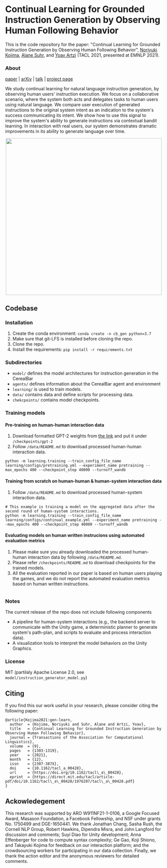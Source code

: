 # Continual Learning for Grounded Instruction Generation by Observing Human Following Behavior

This is the code repository for the paper: "Continual Learning for Grounded Instruction Generation by Observing Human Following Behavior", [Noriyuki Kojima](https://kojimano.github.io/), [Alane Suhr](http://alanesuhr.com/), and [Yoav Artzi](https://yoavartzi.com/) (TACL 2021, presented at EMNLP 2021).
 
 
### About
[paper](https://direct.mit.edu/tacl/article/doi/10.1162/tacl_a_00428/108610/Continual-Learning-for-Grounded-Instruction) | [arXiv](https://arxiv.org/abs/2108.04812) | [talk](https://www.youtube.com/watch?v=KkgIMPTS7H0&t=1s) | [project page](https://lil.nlp.cornell.edu/cerealbar/)

We study continual learning for natural language instruction generation, by observing human users' instruction execution. We focus on a collaborative scenario, where the system both acts and delegates tasks to human users using natural language. We compare user execution of generated instructions to the original system intent as an indication to the system's success communicating its intent. We show how to use this signal to improve the system's ability to generate instructions via contextual bandit learning. In interaction with real users, our system demonstrates dramatic improvements in its ability to generate language over time.

<p align="center">
 <img src="media/tacl2021.gif" width="500" align=/>
</p>

## Codebase

### Installation

1. Create the conda environment: 
```conda create -n cb_gen python=3.7```
1. Make sure that git-LFS is installed before cloning the repo.
1. Clone the repo.
1. Install the requirements: ```pip install -r requirements.txt```

 
### Subdirectories
- `model/` defines the model architectures for instruction generation in the CerealBar
- `agents/` defines information about the CerealBar agent and environment
- `learning/` is used to train models.
- `data/` contains data and define scripts for processing data. 
- `chekcpoints/` contains model checkpoints. 


### Training models

#### Pre-training on human-human interaction data  
1. Download formatted GPT-2 weights from [the link](https://drive.google.com/file/d/1UZRXftmNhUIf8iR3g5BoiWNShHcNvlZR/view?usp=sharing) and put it under `/checkpoints/gpt-2`
1. Follow `/data/README.md` to download processed human-human interaction data.

```
python -m learning.training --train_config_file_name learning/configs/pretraining.yml --experiment_name pretraining --max_epochs 400 --checkpoint_step 40000 --turnoff_wandb
```
#### Training from scratch on human-human & human-system interaction data
1. Follow `/data/README.md` to download processed human-system interaction data.
```
# This example is training a model on the aggregated data after the second round of human-system interactions.
python -m learning.training --train_config_file_name learning/configs/continual_example.yml --experiment_name pretraining --max_epochs 400 --checkpoint_step 40000 --turnoff_wandb
```

#### Evaluating models on human written instrucions using automated evaluation metrics
1. Please make sure you already downloaded the processed human-human interaction data by following `/data/README.md`. 
1. Please refer `/checkpoints/README.md` to download checkpoints for the trained models.
1. All the evaluation reported in our paper is based on human users playing the games, and we do not report the automated evaluation metrics based on human written instructions.
```
```

### Notes
The current release of the repo does not include following components
 - A pipeline for human-system interactions (e.g., the backend server to communicate with the Unity game, a deterministic planner to generate system's path-plan, and scripts to evaluate and process interaction data).
 - A visualization tools to interpret the model behaviors on the Unity Graphics.

### License
MIT (partilaly Apache License 2.0, see `model/instruction_generator_model.py`)

## Citing
If you find this our work useful in your research, please consider citing the following paper:
```
@article{Kojima2021:gen-learn,
  author  = {Kojima, Noriyuki and Suhr, Alane and Artzi, Yoav},
  title   = {Continual Learning for Grounded Instruction Generation by Observing Human Following Behavior},
  journal = {Transactions of the Association for Computational Linguistics},
  volume  = {9},
  pages   = {1303-1319},
  year    = {2021},
  month   = {12},
  issn    = {2307-387X},
  doi     = {10.1162/tacl_a_00428},
  url     = {https://doi.org/10.1162/tacl\_a\_00428},
  eprint  = {https://direct.mit.edu/tacl/article-pdf/doi/10.1162/tacl\_a\_00428/1976207/tacl\_a\_00428.pdf}
}
```

## Ackowledegement
This research was supported by ARO W911NF21-1-0106, a Google Focused Award, Masason Foundation, a Facebook Fellowship, and NSF under grants No. 1750499 and DGE-1650441. We thank Jonathan Chang, Sasha Rush, the Cornell NLP Group, Robert Hawkins, Dipendra Misra, and John Langford for discussion and comments; Suyi Diao for Unity development; Anna Effenberger for code to compute syntax complexity; Ge Gao, Koji Shiono, and Takayuki Kojima for feedback on our interaction platform; and the crowdsourcing workers for participating in our data collection. Finally, we thank the action editor and the anonymous reviewers for detailed comments.
